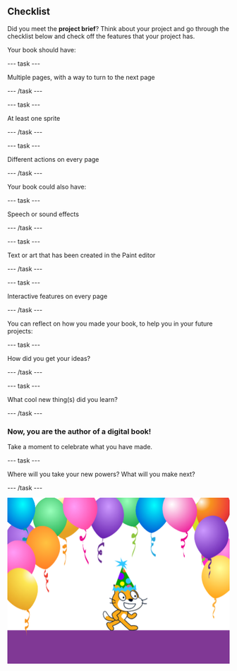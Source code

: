 ## Checklist

Did you meet the **project brief**? Think about your project and go through the checklist below and check off the features that your project has.

Your book should have:

--- task ---

Multiple pages, with a way to turn to the next page

--- /task ---

--- task ---

At least one sprite

--- /task ---

--- task ---

Different actions on every page

--- /task ---

Your book could also have:

--- task ---

Speech or sound effects

--- /task ---

--- task ---

Text or art that has been created in the Paint editor

--- /task ---

--- task ---

Interactive features on every page

--- /task ---

You can reflect on how you made your book, to help you in your future projects:

--- task ---

How did you get your ideas?

--- /task ---

--- task ---

What cool new thing(s) did you learn?

--- /task ---

### Now, you are the author of a digital book!

Take a moment to celebrate what you have made.

--- task ---

Where will you take your new powers? What will you make next?

--- /task ---

![The Scratch Cat wearing a party hat.](images/reflect.png)

